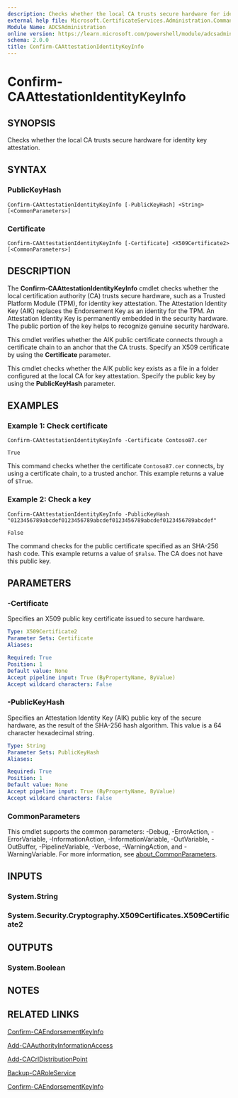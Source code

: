 ```yaml
---
description: Checks whether the local CA trusts secure hardware for identity key attestation.
external help file: Microsoft.CertificateServices.Administration.Commands.dll-Help.xml
Module Name: ADCSAdministration
online version: https://learn.microsoft.com/powershell/module/adcsadministration/confirm-caattestationidentitykeyinfo?view=windowsserver2025-ps&wt.mc_id=ps-gethelp
schema: 2.0.0
title: Confirm-CAAttestationIdentityKeyInfo
---
```


# Confirm-CAAttestationIdentityKeyInfo

## SYNOPSIS
Checks whether the local CA trusts secure hardware for identity key attestation.

## SYNTAX

### PublicKeyHash
```
Confirm-CAAttestationIdentityKeyInfo [-PublicKeyHash] <String> [<CommonParameters>]
```

### Certificate
```
Confirm-CAAttestationIdentityKeyInfo [-Certificate] <X509Certificate2> [<CommonParameters>]
```

## DESCRIPTION
The **Confirm-CAAttestationIdentityKeyInfo** cmdlet checks whether the local certification authority (CA) trusts secure hardware, such as a Trusted Platform Module (TPM), for identity key attestation. The Attestation Identity Key (AIK) replaces the Endorsement Key as an identity for the TPM. An Attestation Identity Key is permanently embedded in the security hardware. The public portion of the key helps to recognize genuine security hardware.

This cmdlet verifies whether the AIK public certificate connects through a certificate chain to an anchor that the CA trusts. Specify an X509 certificate by using the **Certificate** parameter.

This cmdlet checks whether the AIK public key exists as a file in a folder configured at the local CA for key attestation. Specify the public key by using the **PublicKeyHash** parameter.

## EXAMPLES

### Example 1: Check certificate
```
Confirm-CAAttestationIdentityKeyInfo -Certificate Contoso87.cer

True
```

This command checks whether the certificate `Contoso87.cer` connects, by using a certificate chain, to a trusted anchor.
This example returns a value of `$True`.

### Example 2: Check a key
```
Confirm-CAAttestationIdentityKeyInfo -PublicKeyHash "0123456789abcdef0123456789abcdef0123456789abcdef0123456789abcdef"

False
```

The command checks for the public certificate specified as an SHA-256 hash code.
This example returns a value of `$False`.
The CA does not have this public key.

## PARAMETERS

### -Certificate
Specifies an X509 public key certificate issued to secure hardware.

```yaml
Type: X509Certificate2
Parameter Sets: Certificate
Aliases:

Required: True
Position: 1
Default value: None
Accept pipeline input: True (ByPropertyName, ByValue)
Accept wildcard characters: False
```

### -PublicKeyHash
Specifies an Attestation Identity Key (AIK) public key of the secure hardware, as the result of the SHA-256 hash algorithm.
This value is a 64 character hexadecimal string.

```yaml
Type: String
Parameter Sets: PublicKeyHash
Aliases:

Required: True
Position: 1
Default value: None
Accept pipeline input: True (ByPropertyName, ByValue)
Accept wildcard characters: False
```

### CommonParameters
This cmdlet supports the common parameters: -Debug, -ErrorAction, -ErrorVariable, -InformationAction, -InformationVariable, -OutVariable, -OutBuffer, -PipelineVariable, -Verbose, -WarningAction, and -WarningVariable. For more information, see [about_CommonParameters](https://go.microsoft.com/fwlink/?LinkID=113216).

## INPUTS

### System.String

### System.Security.Cryptography.X509Certificates.X509Certificate2

## OUTPUTS

### System.Boolean

## NOTES

## RELATED LINKS

[Confirm-CAEndorsementKeyInfo](Confirm-CAEndorsementKeyInfo.md)

[Add-CAAuthorityInformationAccess](Add-CAAuthorityInformationAccess.md)

[Add-CACrlDistributionPoint](Add-CACrlDistributionPoint.md)

[Backup-CARoleService](Backup-CARoleService.md)

[Confirm-CAEndorsementKeyInfo](Confirm-CAEndorsementKeyInfo.md)
